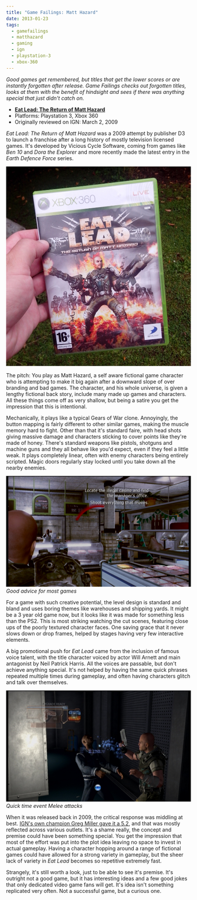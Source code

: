 ```yaml
---
title: "Game Failings: Matt Hazard"
date: 2013-01-23
tags:
  - gamefailings
  - matthazard
  - gaming
  - ign
  - playstation-3
  - xbox-360
---
```


_Good games get remembered, but titles that get the lower scores or are instantly forgotten after release. Game Failings checks out forgotten titles, looks at them with the benefit of hindsight and sees if there was anything special that just didn't catch on._

* **[Eat Lead: The Return of Matt Hazard](http://www.ign.com/games/eat-lead-the-return-of-matt-hazard/xbox-360-14286898)**
* Platforms: Playstation 3, Xbox 360
* Originally reviewed on IGN: March 2, 2009

_Eat Lead: The Return of Matt Hazard_ was a 2009 attempt by publisher D3 to launch a franchise after a long history of mostly television licensed games. It's developed by Vicious Cycle Software, coming from games like _Ben 10_ and _Dora the Explorer_ and more recently made the latest entry in the _Earth Defence Force_ series.

[![](../../assets/images/blog/MattHazard.jpg)](../../assets/images/blog/MattHazard.jpg)

The pitch: You play as Matt Hazard, a self aware fictional game character who is attempting to make it big again after a downward slope of over branding and bad games. The character, and his whole universe, is given a lengthy fictional back story, include many made up games and characters. All these things come off as very shallow, but being a satire you get the impression that this is intentional.

Mechanically, it plays like a typical Gears of War clone. Annoyingly, the button mapping is fairly different to other similar games, making the muscle memory hard to fight. Other than that it's standard faire, with head shots giving massive damage and characters sticking to cover points like they're made of honey. There's standard weapons like pistols, shotguns and machine guns and they all behave like you'd expect, even if they feel a little weak. It plays completely linear, often with enemy characters being entirely scripted. Magic doors regularly stay locked until you take down all the nearby enemies.

[![Good advice for most games](../../assets/images/blog/Hazard1.jpg)](../../assets/images/blog/Hazard1.jpg)
_Good advice for most games_

For a game with such creative potential, the level design is standard and bland and uses boring themes like warehouses and shipping yards. It might be a 3 year old game now, but it looks like it was made for something less than the PS2. This is most striking watching the cut scenes, featuring close ups of the poorly textured character faces. One saving grace that it never slows down or drop frames, helped by stages having very few interactive elements.

A big promotional push for _Eat Lead_ came from the inclusion of famous voice talent, with the title character voiced by actor Will Arnett and main antagonist by Neil Patrick Harris. All the voices are passable, but don't achieve anything special. It's not helped by having the same quick phrases repeated multiple times during gameplay, and often having characters glitch and talk over themselves.

[![Quick time event Melee attacks](../../assets/images/blog/Hazard2.jpg)](../../assets/images/blog/Hazard2.jpg)
_Quick time event Melee attacks_

When it was released back in 2009, the critical response was middling at best. [IGN's own champion Greg Miller gave it a 5.2](http://xbox360.ign.com/articles/958/958450p1.html), and that was mostly reflected across various outlets. It's a shame really, the concept and premise could have been something special. You get the impression that most of the effort was put into the plot idea leaving no space to invest in actual gameplay. Having a character hopping around a range of fictional games could have allowed for a strong variety in gameplay, but the sheer lack of variety in _Eat Lead_ becomes so repetitive extremely fast.

Strangely, it's still worth a look, just to be able to see it's premise. It's outright not a good game, but it has interesting ideas and a few good jokes that only dedicated video game fans will get. It's idea isn't something replicated very often. Not a successful game, but a curious one.
